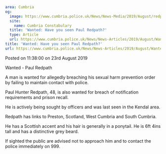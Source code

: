 ```yaml
area: Cumbria
og:
  image: https://www.cumbria.police.uk/News/News-Media/2019/August/redpathjpg.jpg
  site:
    name: Cumbria Constabulary
  title: 'Wanted: Have you seen Paul Redpath?'
  type: Article
  url: https://www.cumbria.police.uk/News/News-Articles/2019/August/Wanted-Have-you-seen-Paul-Redpath.aspx
title: 'Wanted: Have you seen Paul Redpath?'
url: https://www.cumbria.police.uk/News/News-Articles/2019/August/Wanted-Have-you-seen-Paul-Redpath.aspx
```

Posted on 11:38:00 on 23rd August 2019

Wanted - Paul Redpath

A man is wanted for allegedly breaching his sexual harm prevention order by failing to maintain contact with police.

Paul Hunter Redpath, 48, is also wanted for breach of notification requirements and prison recall.

He is actively being sought by officers and was last seen in the Kendal area.

Redpath has links to Preston, Scotland, West Cumbria and South Cumbria.

He has a Scottish accent and his hair is generally in a ponytail. He is 6ft 4ins tall and has a distinctive grey beard.

If sighted the public are advised not to approach him and to contact the police immediately on 999.
